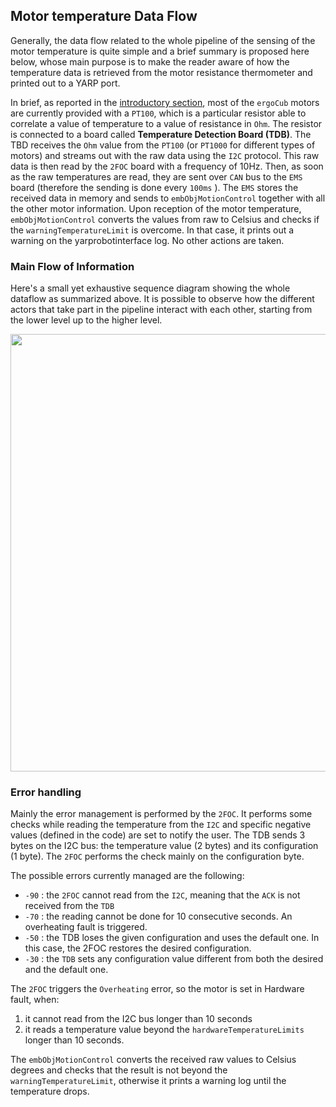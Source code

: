 ## Motor temperature Data Flow

Generally, the data flow related to the whole pipeline of the sensing of the motor temperature is quite simple and a brief summary is proposed here below, whose main purpose is to make the reader aware of how the temperature data is retrieved from the motor resistance thermometer and printed out to a YARP port. 

In brief, as reported in the [introductory section](../general/overview.md#temperature-sensors), most of the `ergoCub` motors are currently provided with a `PT100`, which is a particular resistor able to correlate a value of temperature to a value of resistance in `Ohm`. The resistor is connected to a board called **Temperature Detection Board (TDB)**.
The TBD receives the `Ohm` value from the `PT100` (or `PT1000` for different types of motors) and streams out with the raw data using the `I2C` protocol. This raw data is then read by the `2FOC` board with a frequency of 10Hz. Then, as soon as the raw temperatures are read, they are sent over `CAN` bus to the `EMS` board (therefore the sending is done every `100ms` ). The `EMS` stores the received data in memory and sends to `embObjMotionControl` together with all the other motor information. 
Upon reception of the motor temperature, `embObjMotionControl` converts the values from raw to Celsius and checks if the `warningTemperatureLimit` is overcome. In that case, it prints out a warning on the yarprobotinterface log. No other actions are taken.


### Main Flow of Information

Here's a small yet exhaustive sequence diagram showing the whole dataflow as summarized above. It is possible to observe how the different actors that take part in the pipeline interact with each other, starting from the lower level up to the higher level.

<p align="center">
    <img  src="../img/MotorTemperature-Feature.png" width="700">
</p>


### Error handling
Mainly the error management is performed by the `2FOC`.
It performs some checks while reading the temperature from the `I2C` and specific negative values (defined in the code) are set to notify the user. The TDB sends 3 bytes on the I2C bus: the temperature value (2 bytes) and its configuration (1 byte). The `2FOC` performs the check mainly on the configuration byte.


The possible errors currently managed are the following:

- `-90` : the `2FOC` cannot read from the `I2C`, meaning that the `ACK` is not received from the `TDB`
- `-70` : the reading cannot be done for 10 consecutive seconds. An overheating fault is triggered.
- `-50` : the TDB loses the given configuration and uses the default one. In this case, the 2FOC restores the desired configuration.
- `-30` : the `TDB` sets any configuration value different from both the desired and the default one.


The `2FOC` triggers the `Overheating` error, so the motor is set in Hardware fault, when:

1. it cannot read from the I2C bus longer than 10 seconds
2. it reads a temperature value beyond the `hardwareTemperatureLimits` longer than 10 seconds.

The `embObjMotionControl` converts the received raw values to Celsius degrees and checks that the result is not beyond the `warningTemperatureLimit`, otherwise it prints a warning log until the temperature drops. 